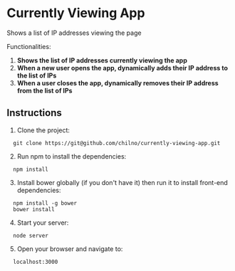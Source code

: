# Currently Viewing App

Shows a list of IP addresses viewing the page

Functionalities:

1. **Shows the list of IP addresses currently viewing the app**
2. **When a new user opens the app, dynamically adds their IP address to the list of IPs**
3. **When a user closes the app, dynamically removes their IP address from the list of IPs**


## Instructions

1. Clone the project:
```
  git clone https://git@github.com/chilno/currently-viewing-app.git

```
2. Run npm to install the dependencies:
```
  npm install

```
3. Install bower globally (if you don't have it) then run it to install front-end dependencies:
```
  npm install -g bower
  bower install

```
4. Start your server:
```
  node server

```
5. Open your browser and navigate to:
```
  localhost:3000

```



